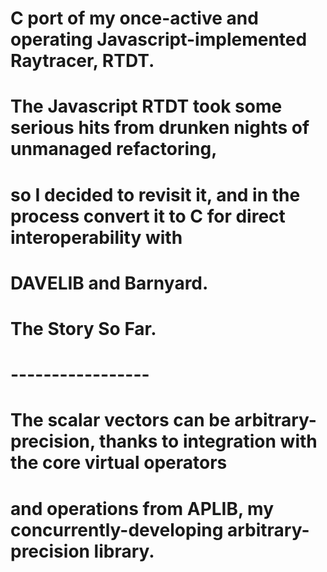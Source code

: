 # C port of my once-active and operating Javascript-implemented Raytracer, RTDT.
# The Javascript RTDT took some serious hits from drunken nights of unmanaged refactoring,
# so I decided to revisit it, and in the process convert it to C for direct interoperability with
# DAVELIB and Barnyard.

# The Story So Far.
# -----------------

# The scalar vectors can be arbitrary-precision, thanks to integration with the core virtual operators
# and operations from APLIB, my concurrently-developing arbitrary-precision library.

